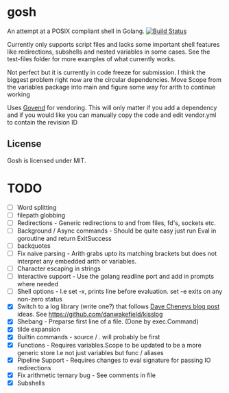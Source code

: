 # gosh
An attempt at a POSIX compliant shell in Golang.
[![Build Status](https://drone.io/github.com/Danwakefield/gosh/status.png)](https://drone.io/github.com/Danwakefield/gosh/latest)

Currently only supports script files and lacks some important shell features like redirections, subshells and nested variables in some cases.
See the test-files folder for more examples of what currently works.

Not perfect but it is currently in code freeze for submission.
I think the biggest problem right now are the circular dependencies.
Move Scope from the variables package into main and figure some way for arith to continue working


Uses [Govend](https://github.com/govend/govend) for vendoring.
This will only matter if you add a dependency and if you would like
you can manually copy the code and edit vendor.yml to contain the revision ID

## License
Gosh is licensed under MIT.

# TODO
- [ ] Word splitting
- [ ] filepath globbing
- [ ] Redirections - Generic redirections to and from files, fd's, sockets etc.
- [ ] Background / Async commands - Should be quite easy just run Eval in goroutine and return ExitSuccess
- [ ] backquotes
- [ ] Fix naive parsing - Arith grabs upto its matching brackets but does not interpret any embedded arith or variables.
- [ ] Character escaping in strings
- [ ] Interactive support - Use the golang readline port and add in prompts where needed
- [ ] Shell options - I.e set -x, prints line before evaluation. set -e exits on any non-zero status
- [x] Switch to a log library (write one?) that follows [Dave Cheneys blog post](http://dave.cheney.net/2015/11/05/lets-talk-about-logging) ideas. See https://github.com/danwakefield/kisslog
- [x] Shebang - Preparse first line of a file. (Done by exec.Command)
- [x] tilde expansion
- [x] Builtin commands - source / . will probably be first
- [x] Functions - Requires variables.Scope to be updated to be a more generic store I.e not just variables but func / aliases
- [x] Pipeline Support - Requires changes to eval signature for passing IO redirections
- [x] Fix arithmetic ternary bug - See comments in file
- [x] Subshells

